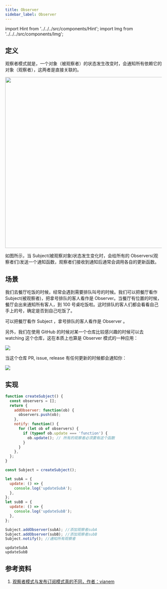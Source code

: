```yaml
---
title: Observer
sidebar_label: Observer
---
```


import Hint from '../../../src/components/Hint'; import Img from '../../../src/components/Img';

## 定义

观察者模式就是，一个对象（被观察者）的状态发生改变时，会通知所有依赖它的对象（观察者），这两者是直接关联的。

<Img width="550" align="center" src='https://cosmos-x.oss-cn-hangzhou.aliyuncs.com/E1B8592B.png'/>

如图所示，当 Subject(被观察对象)状态发生变化时，会给所有的 Observers(观察者们)发送一个通知函数，观察者们接收到通知后通常会调用各自的更新函数。

## 场景

我们去餐厅吃饭的时候，经常会遇到需要排队叫号的时候。我们可以把餐厅看作 Subject(被观察者)，把拿号排队的客人看作是 Observer。当餐厅有位置的时候，餐厅会出来通知所有客人，到 100 号桌吃饭啦。这时排队的客人们都会看看自己手上的号，确定是否到自己吃饭了。

<Hint type="tip">可以把餐厅看作 Subject ，拿号排队的客人看作是 Observer 。</Hint>

另外，我们在使用 GitHub 的时候对某一个仓库比较感兴趣的时候可以去 watching 这个仓库，这在本质上也算是 Observer 模式的一种应用：

<img src='https://cosmos-x.oss-cn-hangzhou.aliyuncs.com/QVp3B5.png'/>

当这个仓库 PR, issue, release 有任何更新的时候都会通知你：

<img src='https://cosmos-x.oss-cn-hangzhou.aliyuncs.com/SThNzL.png'/>

## 实现

```js
function createSubject() {
  const observers = [];
  return {
    addObserver: function(ob) {
      observers.push(ob);
    },
    notify: function() {
      for (let ob of observers) {
        if (typeof ob.update === 'function') {
          ob.update(); // 所有的观察者必须要有这个函数
        }
      }
    },
  };
}
```

```js
const Subject = createSubject();

let subA = {
  update: () => {
    console.log('updateSubA');
  },
};
let subB = {
  update: () => {
    console.log('updateSubB');
  },
};

Subject.addObserver(subA); //添加观察者subA
Subject.addObserver(subB); //添加观察者subB
Subject.notify(); //通知所有观察者
```

```text
updateSubA
updateSubB
```

## 参考资料

1. [观察者模式与发布订阅模式真的不同，作者：vianem](https://juejin.im/post/5cd81a20e51d453b4558d858)
